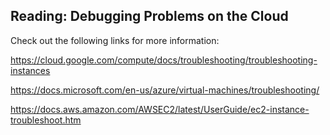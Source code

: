 ## Reading: Debugging Problems on the Cloud  
Check out the following links for more information:

https://cloud.google.com/compute/docs/troubleshooting/troubleshooting-instances

https://docs.microsoft.com/en-us/azure/virtual-machines/troubleshooting/

https://docs.aws.amazon.com/AWSEC2/latest/UserGuide/ec2-instance-troubleshoot.htm


